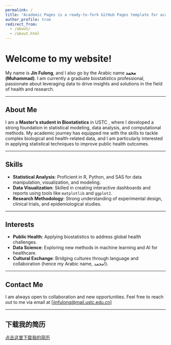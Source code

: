 ```yaml
---
permalink: /
title: "Academic Pages is a ready-to-fork GitHub Pages template for academic personal websites"
author_profile: true
redirect_from: 
  - /about/
  - /about.html
---
```

                                                                                                                                                                                                      
 # Welcome to my website!

My name is **Jin Fulong**, and I also go by the Arabic name **محمد (Muhammad)**. I am currently a graduate biostatistics professional, passionate about leveraging data to drive insights and solutions in the field of health and research.

---

## About Me
I am a **Master’s student in Biostatistics** in USTC , where I developed a strong foundation in statistical modeling, data analysis, and computational methods. My academic journey has equipped me with the skills to tackle complex biological and health-related data, and I am particularly interested in applying statistical techniques to improve public health outcomes.

---

## Skills
- **Statistical Analysis**: Proficient in R, Python, and SAS for data manipulation, visualization, and modeling.
- **Data Visualization**: Skilled in creating interactive dashboards and reports using tools like `matplotlib` and `ggplot2`.
- **Research Methodology**: Strong understanding of experimental design, clinical trials, and epidemiological studies.

---

## Interests
- **Public Health**: Applying biostatistics to address global health challenges.
- **Data Science**: Exploring new methods in machine learning and AI for healthcare.
- **Cultural Exchange**: Bridging cultures through language and collaboration (hence my Arabic name, محمد!).

---

## Contact Me
I am always open to collaboration and new opportunities. Feel free to reach out to me via email at [jinfulong@mail.ustc.edu.cn]

---

## 下载我的简历
[点击这里下载我的简历](../files/JFLCV.pdf)
